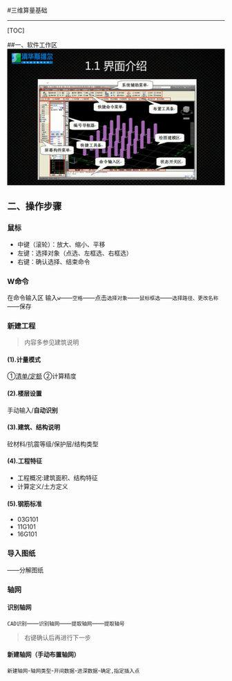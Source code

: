 #三维算量基础
***
[TOC]

##一、软件工作区
![](软件工作区.jpg)
## 二、操作步骤
### 鼠标 
* 中键（滚轮）：放大、缩小、平移
* 左键：选择对象（点选、左框选、右框选）
* 右键：确认选择、结束命令

### W命令
在命令输入区 
输入`w`——`空格`——点击`选择对象`——`鼠标框选`——`选择路径、更改名称`——保存

### 新建工程
>内容多参见建筑说明
#### (1).计量模式
①[清单/定额](http://blog.renren.com/share/250797667/6938748896)
②计算精度
#### (2).楼层设置
手动输入/**自动识别**
#### (3).建筑、结构说明
砼材料/抗震等级/保护层/结构类型
#### (4).工程特征
* 工程概况:建筑面积、结构特征
* 计算定义/土方定义
#### (5).钢筋标准
* 03G101 
* 11G101 
* 16G101

### 导入图纸
——分解图纸
### 轴网
#### 识别轴网
`CAD识别`——`识别轴网`——`提取轴网`——`提取轴号`
>右键确认后再进行下一步
#### 新建轴网（手动布置轴网）
`新建轴网`-`轴网类型`-`开间数据`-`进深数据`-`确定,指定插入点`
